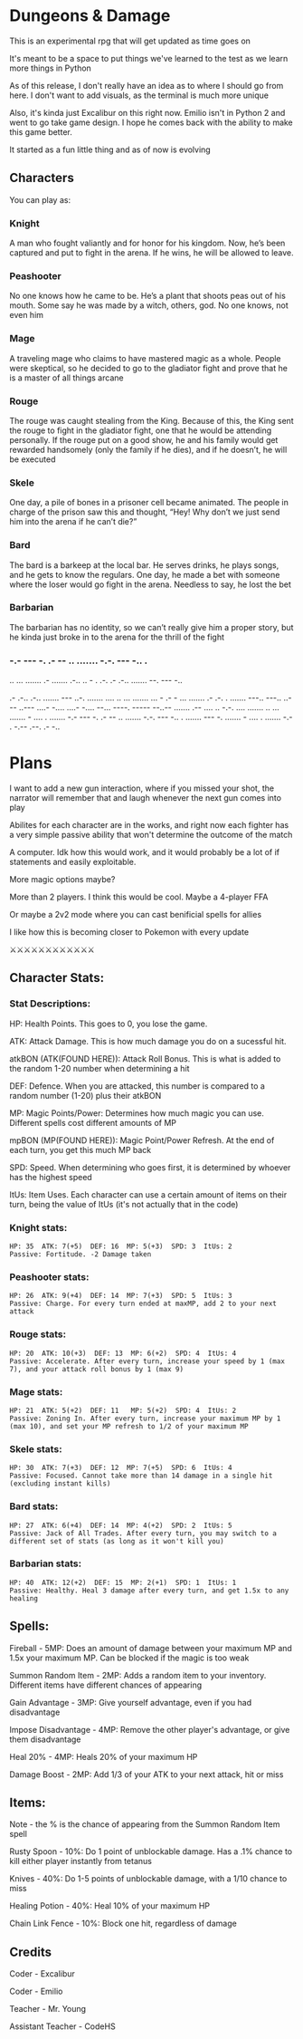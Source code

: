 # Dungeons & Damage
<p>This is an experimental rpg that will get updated as time goes on</p>
<p>It's meant to be a space to put things we've learned to the test as we learn more things in Python</p>
<p>As of this release, I don't really have an idea as to where I should go from here. I don't want to add visuals, as the terminal is much more unique</p>
<p>Also, it's kinda just Excalibur on this right now. Emilio isn't in Python 2 and went to go take game design. I hope he comes back with the ability to make this game better.</p>
<p>It started as a fun little thing and as of now is evolving</p>

## Characters
<p>You can play as:</p>

### Knight
<p>A man who fought valiantly and for honor for his kingdom. Now, he’s been captured and put to fight in the arena. If he wins, he will be allowed to leave.</p>

### Peashooter
<p>No one knows how he came to be. He’s a plant that shoots peas out of his mouth. Some say he was made by a witch, others, god. No one knows, not even him</p>

### Mage
<p>A traveling mage who claims to have mastered magic as a whole. People were skeptical, so he decided to go to the gladiator fight and prove that he is a master of all things arcane</p>

### Rouge
<p>The rouge was caught stealing from the King. Because of this, the King sent the rouge to fight in the gladiator fight, one that he would be attending personally. If the rouge put on a good show, he and his family would get rewarded handsomely (only the family if he dies), and if he doesn’t, he will be executed</p>

### Skele
<p>One day, a pile of bones in a prisoner cell became animated. The people in charge of the prison saw this and thought, “Hey! Why don’t we just send him into the arena if he can’t die?”</p>

### Bard
<p>The bard is a barkeep at the local bar. He serves drinks, he plays songs, and he gets to know the regulars. One day, he made a bet with someone where the loser would go fight in the arena. Needless to say, he lost the bet</p>

### Barbarian
<p>The barbarian has no identity, so we can’t really give him a proper story, but he kinda just broke in to the arena for the thrill of the fight</p>

### -.- --- -. .- -- .. ....... -.-. --- -.. .
<p>.. ... ....... .- ....... .-.. .. - . .-. .- .-.. ....... --. --- -..</p>
<p>.- .-.. .-.. ....... --- ..-. ....... .... .. ... ....... ... - .- - ... ....... .- .-. . ....... ---.. ---.. ..--- ..--- ....- -.... ....- -.... --... ----. ----- --..-- ....... .-- .... .. -.-. .... ....... .. ... ....... - .... . ....... -.- --- -. .- -- .. ....... -.-. --- -.. . ....... --- -. ....... - .... . ....... -.- . -.-- .--. .- -..</p>

# Plans
<p>I want to add a new gun interaction, where if you missed your shot, the narrator will remember that and laugh whenever the next gun comes into play</p>
<p>Abilites for each character are in the works, and right now each fighter has a very simple passive ability that won't determine the outcome of the match</p>
<p>A computer. Idk how this would work, and it would probably be a lot of if statements and easily exploitable.</p>
<p>More magic options maybe?</p>
<p>More than 2 players. I think this would be cool. Maybe a 4-player FFA</p>
<p>Or maybe a 2v2 mode where you can cast benificial spells for allies</p>
<p>I like how this is becoming closer to Pokemon with every update</p>

<p>⚔️⚔️⚔️⚔️⚔️⚔️⚔️⚔️⚔️⚔️⚔️⚔️</p>

## Character Stats:

### Stat Descriptions:
<p>HP: Health Points. This goes to 0, you lose the game.</p>
<p>ATK: Attack Damage. This is how much damage you do on a sucessful hit.</p>
<p>atkBON (ATK(FOUND HERE)): Attack Roll Bonus. This is what is added to the random 1-20 number when determining a hit</p>
<p>DEF: Defence. When you are attacked, this number is compared to a random number (1-20) plus their atkBON</p>
<p>MP: Magic Points/Power: Determines how much magic you can use. Different spells cost different amounts of MP</p>
<p>mpBON (MP(FOUND HERE)): Magic Point/Power Refresh. At the end of each turn, you get this much MP back</p>
<p>SPD: Speed. When determining who goes first, it is determined by whoever has the highest speed</p>
<p>ItUs: Item Uses. Each character can use a certain amount of items on their turn, being the value of ItUs (it's not actually that in the code)</p>

### Knight stats:
    HP: 35  ATK: 7(+5)  DEF: 16  MP: 5(+3)  SPD: 3  ItUs: 2
    Passive: Fortitude. -2 Damage taken

### Peashooter stats:
    HP: 26  ATK: 9(+4)  DEF: 14  MP: 7(+3)  SPD: 5  ItUs: 3
    Passive: Charge. For every turn ended at maxMP, add 2 to your next attack

### Rouge stats:
    HP: 20  ATK: 10(+3)  DEF: 13  MP: 6(+2)  SPD: 4  ItUs: 4
    Passive: Accelerate. After every turn, increase your speed by 1 (max 7), and your attack roll bonus by 1 (max 9)

### Mage stats:
    HP: 21  ATK: 5(+2)  DEF: 11   MP: 5(+2)  SPD: 4  ItUs: 2
    Passive: Zoning In. After every turn, increase your maximum MP by 1 (max 10), and set your MP refresh to 1/2 of your maximum MP

### Skele stats:
    HP: 30  ATK: 7(+3)  DEF: 12  MP: 7(+5)  SPD: 6  ItUs: 4
    Passive: Focused. Cannot take more than 14 damage in a single hit (excluding instant kills)

### Bard stats:
    HP: 27  ATK: 6(+4)  DEF: 14  MP: 4(+2)  SPD: 2  ItUs: 5
    Passive: Jack of All Trades. After every turn, you may switch to a different set of stats (as long as it won't kill you)

### Barbarian stats:
    HP: 40  ATK: 12(+2)  DEF: 15  MP: 2(+1)  SPD: 1  ItUs: 1
    Passive: Healthy. Heal 3 damage after every turn, and get 1.5x to any healing

## Spells:
<p>Fireball - 5MP: Does an amount of damage between your maximum MP and 1.5x your maximum MP. Can be blocked if the magic is too weak</p>
<p>Summon Random Item - 2MP: Adds a random item to your inventory. Different items have different chances of appearing</p>
<p>Gain Advantage - 3MP: Give yourself advantage, even if you had disadvantage</p>
<p>Impose Disadvantage - 4MP: Remove the other player's advantage, or give them disadvantage</p>
<p>Heal 20% - 4MP: Heals 20% of your maximum HP</p>
<p>Damage Boost - 2MP: Add 1/3 of your ATK to your next attack, hit or miss</p>

## Items:
<p>Note - the % is the chance of appearing from the Summon Random Item spell</p>
<p>Rusty Spoon - 10%: Do 1 point of unblockable damage. Has a .1% chance to kill either player instantly from tetanus</p>
<p>Knives - 40%: Do 1-5 points of unblockable damage, with a 1/10 chance to miss</p>
<p>Healing Potion - 40%: Heal 10% of your maximum HP</p>
<p>Chain Link Fence - 10%: Block one hit, regardless of damage</p>

## Credits
<p>Coder - Excalibur</p>
<p>Coder - Emilio</p>
<p>Teacher - Mr. Young</p>
<p>Assistant Teacher - CodeHS</p>
